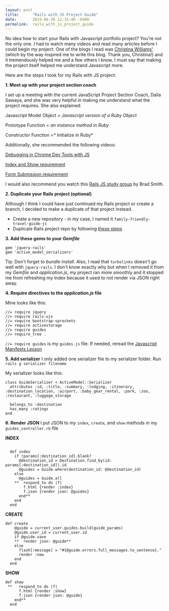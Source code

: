 ```yaml
---
layout: post
title:      "Rails with JS Project Guide"
date:       2019-06-30 12:15:40 -0400
permalink:  rails_with_js_project_guide
---
```



No idea how to start your Rails with Javascript portfolio project? You're not the only one. I had to watch many videos and read many articles before I could begin my project. One of the blogs I read was [Christina Williams'](http://christinaxtwilliams.com/rails_and_javascript_review_and_portfolio_project) (which by the way inspired me to write this blog. Thank you, Christina!) and it tremendously helped me and a few others I  know. I must say that making the project itself helped me understand Javascript more.

Here are the steps I took for my Rails with JS project:

**1. Meet up with your project section coach**

I set up a meeting with the current JavaScript Project Section Coach, Dalia Sawaya, and she was very helpful in making me understand what the project requires. She also explained:

Javascript Model Object = *Javascript version of a Ruby Object*

Prototype Function = *an instance method in Ruby*

Constructor Function =* Initialize in Ruby*

Additionally, she recommended the following videos:

[Debugging in Chrome Dev Tools with JS](https://developers.google.com/web/tools/chrome-devtools/javascript/)

[Index and Show requirement](https://www.youtube.com/watch?v=oHPM0ekV7zQ)

[Form Submission requirement](https://www.youtube.com/watch?v=Yd0nH9CWWfo&amp=&feature=youtu.be)

I would also recommend you watch this [Rails JS study group](https://youtu.be/b93S2_Hc8z8) by Brad Smith.

**2. Duplicate your Rails project (optional)**

Although I think I could have just continued my Rails project or create a branch, I decided to make a duplicate of that project instead.

* Create a new repository - in my case, I named it `family-friendly-travel-guide-js`
* Duplicate Rails project repo by following [these steps](https://help.github.com/en/articles/duplicating-a-repository)

**3. Add these gems to your *Gemfile***
```
gem 'jquery-rails'
gem 'active_model_serializers'
```

Tip: Don't forget to *bundle install*. Also, I read that `turbolinks` doesn't go well with `jquery-rails`. I don't know exactly why but when I removed it from my *Gemfile* and *application.js*, my project ran more smoothly and it stopped me from refreshing my index because it used to not render via JSON right away.

**4. Require directives to the *application.js* file**

Mine looks like this:

```
//= require jquery
//= require rails-ujs
//= require bootstrap-sprockets
//= require activestorage
//= require guides
//= require_tree .
```

`//= require guides` is my `guides.js` file. If needed, reread the [Javascript Manifests Lesson](https://learn.co/tracks/full-stack-web-development-v7/rails-and-javascript/asset-pipeline/javascript-manifests)

**5. Add serializer**
I only added one serializer file to my serializer folder. Run `rails g serializer filename`

My serializer looks like this:

```
class GuideSerializer < ActiveModel::Serializer
  attributes :id, :title, :summary, :lodging, :itinerary, :destination_location, :airport, :baby_gear_rental, :park, :zoo, :restaurant, :luggage_storage

  belongs_to :destination
  has_many :ratings
end
```

**6. Render JSON**
I put JSON to my `index`, `create`, and `show` methods in my `guides_controller.rb` file

**INDEX**
```

  def index
    if !params[:destination_id].blank?
      @destination_id = Destination.find_by(id: params[:destination_id]).id
      @guides = Guide.where(destination_id: @destination_id)
    else
      @guides = Guide.all
    **  respond_to do |f|
        f.html {render :index}
        f.json {render json: @guides}
      end**
    end
  end
```

**CREATE**

```
def create
    @guide = current_user.guides.build(guide_params)
    @guide.user_id = current_user.id
    if @guide.save
    **  render json: @guide**
    else
      flash[:message] = "#{@guide.errors.full_messages.to_sentence}."
      render :new
    end
  end
```

**SHOW**

```
def show
 **   respond_to do |f|
      f.html {render :show}
      f.json {render json: @guide}
    end**
  end
```








